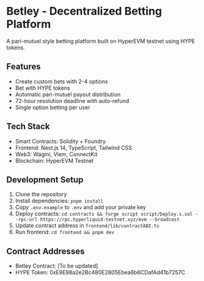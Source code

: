 # Betley - Decentralized Betting Platform

A pari-mutuel style betting platform built on HyperEVM testnet using HYPE tokens.

## Features
- Create custom bets with 2-4 options
- Bet with HYPE tokens
- Automatic pari-mutuel payout distribution
- 72-hour resolution deadline with auto-refund
- Single option betting per user

## Tech Stack
- Smart Contracts: Solidity + Foundry
- Frontend: Next.js 14, TypeScript, Tailwind CSS
- Web3: Wagmi, Viem, ConnectKit
- Blockchain: HyperEVM Testnet

## Development Setup
1. Clone the repository
2. Install dependencies: `pnpm install`
3. Copy `.env.example` to `.env` and add your private key
4. Deploy contracts: `cd contracts && forge script script/Deploy.s.sol --rpc-url https://rpc.hyperliquid-testnet.xyz/evm --broadcast`
5. Update contract address in `frontend/lib/contractABI.ts`
6. Run frontend: `cd frontend && pnpm dev`

## Contract Addresses
- Betley Contract: [To be updated]
- HYPE Token: 0xE9E98a2e2Bc480E2805Ebea6b6CDafAd41b7257C
